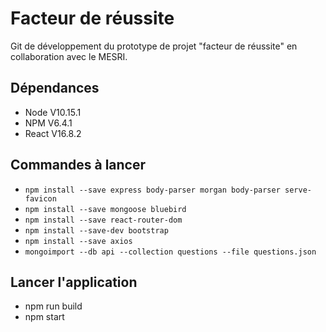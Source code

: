 # Facteur de réussite

Git de développement du prototype de projet "facteur de réussite" en collaboration avec le MESRI.

## Dépendances 

- Node  V10.15.1
- NPM V6.4.1
- React V16.8.2

## Commandes à lancer

- `npm install --save express body-parser morgan body-parser serve-favicon`
- `npm install --save mongoose bluebird`
- `npm install --save react-router-dom`
- `npm install --save-dev bootstrap`
- `npm install --save axios`
- `mongoimport --db api --collection questions --file questions.json`

## Lancer l'application

- npm run build
- npm start
